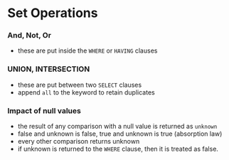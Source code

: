 # Set Operations
### And, Not, Or
* these are put inside the `WHERE` or `HAVING` clauses

### UNION, INTERSECTION
* these are put between two `SELECT` clauses
* append `all` to the keyword to retain duplicates

### Impact of null values
* the result of any comparison with a null value is returned as `unknown`
* false and unknown is false, true and unknown is true (absorption law)
* every other comparison returns unknown
* if unknown is returned to the `WHERE` clause, then it is treated as false.
